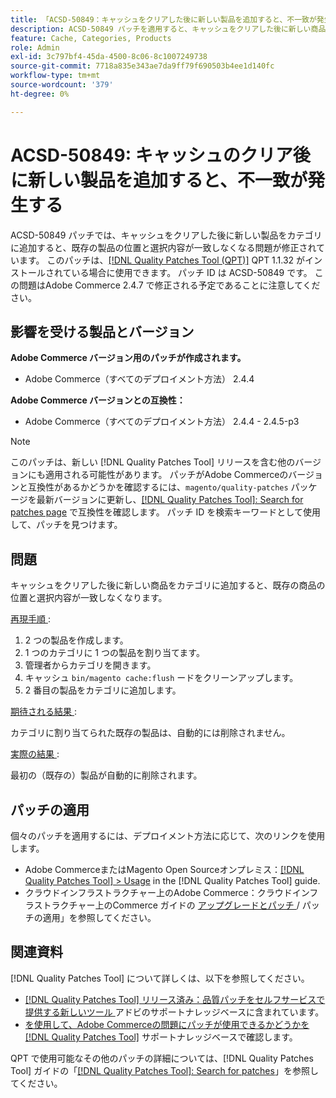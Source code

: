 ```yaml
---
title: 「ACSD-50849：キャッシュをクリアした後に新しい製品を追加すると、不一致が発生する」
description: ACSD-50849 パッチを適用すると、キャッシュをクリアした後に新しい商品をカテゴリに追加すると、既存の商品の位置と選択内容が一致しなくなるAdobe Commerceの問題を修正できます。
feature: Cache, Categories, Products
role: Admin
exl-id: 3c797bf4-45da-4500-8c06-8c1007249738
source-git-commit: 7718a835e343ae7da9ff79f690503b4ee1d140fc
workflow-type: tm+mt
source-wordcount: '379'
ht-degree: 0%

---
```


# ACSD-50849: キャッシュのクリア後に新しい製品を追加すると、不一致が発生する

ACSD-50849 パッチでは、キャッシュをクリアした後に新しい製品をカテゴリに追加すると、既存の製品の位置と選択内容が一致しなくなる問題が修正されています。 このパッチは、[[!DNL Quality Patches Tool (QPT)]](/help/announcements/adobe-commerce-announcements/magento-quality-patches-released-new-tool-to-self-serve-quality-patches.md) QPT 1.1.32 がインストールされている場合に使用できます。 パッチ ID は ACSD-50849 です。 この問題はAdobe Commerce 2.4.7 で修正される予定であることに注意してください。

## 影響を受ける製品とバージョン

**Adobe Commerce バージョン用のパッチが作成されます。**

* Adobe Commerce（すべてのデプロイメント方法） 2.4.4

**Adobe Commerce バージョンとの互換性：**

* Adobe Commerce（すべてのデプロイメント方法） 2.4.4 - 2.4.5-p3

>[!NOTE]
>
>このパッチは、新しい [!DNL Quality Patches Tool] リリースを含む他のバージョンにも適用される可能性があります。 パッチがAdobe Commerceのバージョンと互換性があるかどうかを確認するには、`magento/quality-patches` パッケージを最新バージョンに更新し、[[!DNL Quality Patches Tool]: Search for patches page](https://experienceleague.adobe.com/tools/commerce-quality-patches/index.html?lang=ja) で互換性を確認します。 パッチ ID を検索キーワードとして使用して、パッチを見つけます。

## 問題

キャッシュをクリアした後に新しい商品をカテゴリに追加すると、既存の商品の位置と選択内容が一致しなくなります。

<u> 再現手順 </u>:

1. 2 つの製品を作成します。
1. 1 つのカテゴリに 1 つの製品を割り当てます。
1. 管理者からカテゴリを開きます。
1. キャッシュ `bin/magento cache:flush` ードをクリーンアップします。
1. 2 番目の製品をカテゴリに追加します。

<u> 期待される結果 </u>:

カテゴリに割り当てられた既存の製品は、自動的には削除されません。

<u> 実際の結果 </u>:

最初の（既存の）製品が自動的に削除されます。

## パッチの適用

個々のパッチを適用するには、デプロイメント方法に応じて、次のリンクを使用します。

* Adobe CommerceまたはMagento Open Sourceオンプレミス：[[!DNL Quality Patches Tool] > Usage](https://experienceleague.adobe.com/docs/commerce-operations/tools/quality-patches-tool/usage.html?lang=ja) in the [!DNL Quality Patches Tool] guide.
* クラウドインフラストラクチャー上のAdobe Commerce：クラウドインフラストラクチャー上のCommerce ガイドの [ アップグレードとパッチ ](https://experienceleague.adobe.com/docs/commerce-cloud-service/user-guide/develop/upgrade/apply-patches.html?lang=ja)/ パッチの適用」を参照してください。

## 関連資料

[!DNL Quality Patches Tool] について詳しくは、以下を参照してください。

* [[!DNL Quality Patches Tool]  リリース済み：品質パッチをセルフサービスで提供する新しいツール ](/help/announcements/adobe-commerce-announcements/magento-quality-patches-released-new-tool-to-self-serve-quality-patches.md) アドビのサポートナレッジベースに含まれています。
* [ を使用して、Adobe Commerceの問題にパッチが使用できるかどうかを  [!DNL Quality Patches Tool]](/help/support-tools/patches-available-in-qpt-tool/check-patch-for-magento-issue-with-magento-quality-patches.md) サポートナレッジベースで確認します。

QPT で使用可能なその他のパッチの詳細については、[!DNL Quality Patches Tool] ガイドの「[[!DNL Quality Patches Tool]: Search for patches](https://experienceleague.adobe.com/tools/commerce-quality-patches/index.html?lang=ja)」を参照してください。
